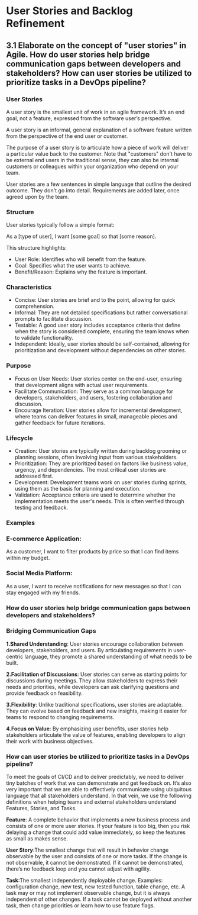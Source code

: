# User Stories and Backlog Refinement

## 3.1 Elaborate on the concept of "user stories" in Agile. How do user stories help bridge communication gaps between developers and stakeholders? How can user stories be utilized to prioritize tasks in a DevOps pipeline? 

### User Stories

A user story is the smallest unit of work in an agile framework. It’s an end goal, not a feature, expressed from the software user’s perspective.

A user story is an informal, general explanation of a software feature written from the perspective of the end user or customer. 

The purpose of a user story is to articulate how a piece of work will deliver a particular value back to the customer. Note that "customers" don't have to be external end users in the traditional sense, they can also be internal customers or colleagues within your organization who depend on your team.

User stories are a few sentences in simple language that outline the desired outcome. They don't go into detail. Requirements are added later, once agreed upon by the team.

### Structure
User stories typically follow a simple format:

As a [type of user], I want [some goal] so that [some reason].

This structure highlights:

- User Role: Identifies who will benefit from the feature.
- Goal: Specifies what the user wants to achieve.
- Benefit/Reason: Explains why the feature is important.

### Characteristics

- Concise: User stories are brief and to the point, allowing for quick comprehension.
- Informal: They are not detailed specifications but rather conversational prompts to facilitate discussion.
- Testable: A good user story includes acceptance criteria that define when the story is considered complete, ensuring the team knows when to validate functionality.
- Independent: Ideally, user stories should be self-contained, allowing for prioritization and development without dependencies on other stories.

### Purpose

- Focus on User Needs: User stories center on the end-user, ensuring that development aligns with actual user requirements.
- Facilitate Communication: They serve as a common language for developers, stakeholders, and users, fostering collaboration and discussion.
- Encourage Iteration: User stories allow for incremental development, where teams can deliver features in small, manageable pieces and gather feedback for future iterations.
  
### Lifecycle

- Creation: User stories are typically written during backlog grooming or planning sessions, often involving input from various stakeholders.
- Prioritization: They are prioritized based on factors like business value, urgency, and dependencies. The most critical user stories are addressed first.
- Development: Development teams work on user stories during sprints, using them as the basis for planning and execution.
- Validation: Acceptance criteria are used to determine whether the implementation meets the user's needs. This is often verified through testing and feedback.
  
### Examples

### E-commerce Application:

As a customer, I want to filter products by price so that I can find items within my budget.

### Social Media Platform:

As a user, I want to receive notifications for new messages so that I can stay engaged with my friends.

### How do user stories help bridge communication gaps between developers and stakeholders?

### Bridging Communication Gaps

**1.Shared Understanding**: User stories encourage collaboration between developers, stakeholders, and users. By articulating requirements in user-centric language, they promote a shared understanding of what 
 needs to be built.

**2.Facilitation of Discussions**: User stories can serve as starting points for discussions during meetings. They allow stakeholders to express their needs and priorities, while developers can ask clarifying 
 questions and provide feedback on feasibility.

**3.Flexibility**: Unlike traditional specifications, user stories are adaptable. They can evolve based on feedback and new insights, making it easier for teams to respond to changing requirements.

**4.Focus on Value**: By emphasizing user benefits, user stories help stakeholders articulate the value of features, enabling developers to align their work with business objectives.

### How can user stories be utilized to prioritize tasks in a DevOps pipeline?

To meet the goals of CI/CD and to deliver predictably, we need to deliver tiny batches of work that we can demonstrate and get feedback on. It’s also very important that we are able to effectively communicate using ubiquitous language that all stakeholders understand. In that vein, we use the following definitions when helping teams and external stakeholders understand Features, Stories, and Tasks.

**Feature**: A complete behavior that implements a new business process and consists of one or more user stories. If your feature is too big, then you risk delaying a change that could add value immediately, so keep the features as small as makes sense.

**User Story**:The smallest change that will result in behavior change observable by the user and consists of one or more tasks. If the change is not observable, it cannot be demonstrated. If it cannot be demonstrated, there’s no feedback loop and you cannot adjust with agility.

**Task**:The smallest independently deployable change. Examples: configuration change, new test, new tested function, table change, etc. A task may or may not implement observable change, but it is always independent of other changes. If a task cannot be deployed without another task, then change priorities or learn how to use feature flags.
